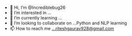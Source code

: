 - 👋 Hi, I’m @Incrediblebug26
- 👀 I’m interested in ...
- 🌱 I’m currently learning ...
- 💞️ I’m looking to collaborate on ...Python and NLP learning 
- 📫 How to reach me ...riteshgaurav928@gmail.com

<!---
Incrediblebug26/Incrediblebug26 is a ✨ special ✨ repository because its `README.md` (this file) appears on your GitHub profile.
You can click the Preview link to take a look at your changes.
--->
